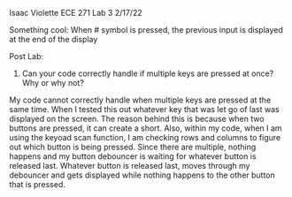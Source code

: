 Isaac Violette
ECE 271 Lab 3
2/17/22

Something cool: When # symbol is pressed, the previous input is displayed at the end of the display

Post Lab: 

1. Can your code correctly handle if multiple keys are pressed at once? Why or why not?

My code cannot correctly handle when multiple keys are pressed at the same time. When I tested this out
whatever key that was let go of last was displayed on the screen. The reason behind this is because when two
buttons are pressed, it can create a short. Also, within my code, when I am using the keyoad scan function, 
I am checking rows and columns to figure out which button is being pressed. Since there are multiple, nothing happens 
and my button debouncer is waiting for whatever button is released last. Whatever button is released last, moves
through my debouncer and gets displayed while nothing happens to the other button that is pressed.  



